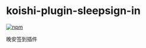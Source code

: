 # koishi-plugin-sleepsign-in

[![npm](https://img.shields.io/npm/v/koishi-plugin-sleepsign-in?style=flat-square)](https://www.npmjs.com/package/koishi-plugin-sleepsign-in)

晚安签到插件

